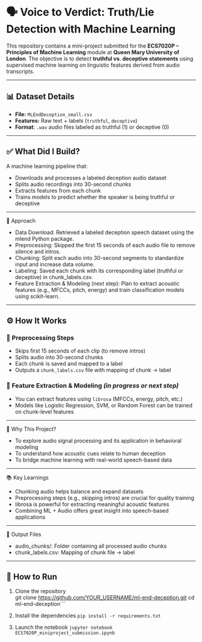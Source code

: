 # 🗣️ Voice to Verdict: Truth/Lie Detection with Machine Learning

This repository contains a mini-project submitted for the **ECS7020P – Principles of Machine Learning** module at **Queen Mary University of London**. The objective is to detect **truthful vs. deceptive statements** using supervised machine learning on linguistic features derived from audio transcripts.

---
## 📊 Dataset Details

- **File:** `MLEndDeception_small.csv`
- **Features:** Raw text + labels (`truthful`, `deceptive`)
- **Format**: `.wav` audio files labeled as truthful (1) or deceptive (0)
---

## ✅ What Did I Build?

A machine learning pipeline that:
- Downloads and processes a labeled deception audio dataset
- Splits audio recordings into 30-second chunks
- Extracts features from each chunk
- Trains models to predict whether the speaker is being truthful or deceptive


---
🧠 Approach
- Data Download: Retrieved a labeled deception speech dataset using the mlend Python package.
- Preprocessing: Skipped the first 15 seconds of each audio file to remove silence and intros.
- Chunking: Split each audio into 30-second segments to standardize input and increase data volume.
- Labeling: Saved each chunk with its corresponding label (truthful or deceptive) in chunk_labels.csv.
- Feature Extraction & Modeling (next step): Plan to extract acoustic features (e.g., MFCCs, pitch, energy) and train classification models using scikit-learn.

---
## ⚙️ How It Works

### 🔁 Preprocessing Steps
- Skips first 15 seconds of each clip (to remove intros)
- Splits audio into 30-second chunks
- Each chunk is saved and mapped to a label
- Outputs a `chunk_labels.csv` file with mapping of chunk → label

### 🔧 Feature Extraction & Modeling *(in progress or next step)*
- You can extract features using `librosa` (MFCCs, energy, pitch, etc.)
- Models like Logistic Regression, SVM, or Random Forest can be trained on chunk-level features

---

🧠 Why This Project?
- To explore audio signal processing and its application in behavioral modeling
- To understand how acoustic cues relate to human deception
- To bridge machine learning with real-world speech-based data

--- 
📚 Key Learnings

- Chunking audio helps balance and expand datasets
- Preprocessing steps (e.g., skipping intros) are crucial for quality training
- librosa is powerful for extracting meaningful acoustic features
- Combining ML + Audio offers great insight into speech-based applications
 ---
📁 Output Files
- audio_chunks/: Folder containing all processed audio chunks
- chunk_labels.csv: Mapping of chunk file → label
---

## 🚀 How to Run

1. Clone the repository  
   git clone https://github.com/YOUR_USERNAME/ml-end-deception.git
   cd ml-end-deception```

2. Install the dependencies
```pip install -r requirements.txt```

3. Launch the notebook
```jupyter notebook ECS7020P_miniproject_submission.ipynb```
